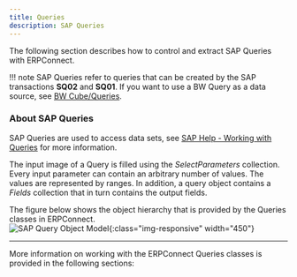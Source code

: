 ```yaml
---
title: Queries
description: SAP Queries
---
```


The following section describes how to control and extract SAP Queries with ERPConnect.

!!! note
    SAP Queries refer to queries that can be created by the SAP transactions **SQ02** and **SQ01**.
    If you want to use a BW Query as a data source, see [BW Cube/Queries](../bw-cubes-and-bw-queries/index.md).

### About SAP Queries
SAP Queries are used to access data sets, see [SAP Help - Working with Queries](https://help.sap.com/viewer/b1c834a22d05483b8a75710743b5ff26/7.51.6/en-US/0e05493bbccf41a79caed7099c82bd48.html) for more information.

The input image of a Query is filled using the *SelectParameters* collection. 
Every input parameter can contain an arbitrary number of values. 
The values are represented by ranges.
In addition, a query object contains a *Fields* collection that in turn contains the output fields.

The figure below shows the object hierarchy that is provided by the Queries classes in ERPConnect.<br>
![SAP Query Object Model](site:assets/images/erpconnect/documentation/SAP-Query-Object-Model.png){:class="img-responsive" width="450"}

****
More information on working with the ERPConnect Queries classes is provided in the following sections:

 
